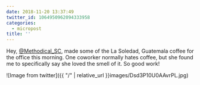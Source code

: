 ```yaml
---
date: 2018-11-20 13:37:49
twitter_id: 1064950962094333958
categories:
  - micropost
title: ''
---
```


Hey, [@Methodical_SC](https://twitter.com/Methodical_SC), made some of the La Soledad, Guatemala coffee for the office this morning. One coworker normally hates coffee, but she found me to specifically say she loved the smell of it. So good work!

![Image from twitter]({{ "/" | relative_url  }}images/Dsd3P10U0AAvrPL.jpg)
